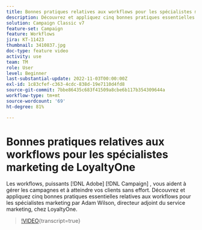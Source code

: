 ```yaml
---
title: Bonnes pratiques relatives aux workflows pour les spécialistes marketing de LoyaltyOne
description: Découvrez et appliquez cinq bonnes pratiques essentielles relatives aux workflows pour les spécialistes marketing par Adam Wilson, directeur adjoint du service marketing, chez LoyaltyOne.
solution: Campaign Classic v7
feature-set: Campaign
feature: Workflows
jira: KT-11423
thumbnail: 3410837.jpg
doc-type: feature video
activity: use
team: TM
role: User
level: Beginner
last-substantial-update: 2022-11-03T00:00:00Z
exl-id: 1c83cfef-c363-4cdc-838d-19e7110d4fd8
source-git-commit: 7bbe86435c683f41509a8cbe6b117b354309644a
workflow-type: tm+mt
source-wordcount: '69'
ht-degree: 81%

---
```


# Bonnes pratiques relatives aux workflows pour les spécialistes marketing de LoyaltyOne

Les workflows, puissants [!DNL Adobe] [!DNL Campaign] , vous aident à gérer les campagnes et à atteindre vos clients sans effort. Découvrez et appliquez cinq bonnes pratiques essentielles relatives aux workflows pour les spécialistes marketing par Adam Wilson, directeur adjoint du service marketing, chez LoyaltyOne.

>[!VIDEO](https://video.tv.adobe.com/v/3410837?quality=12&learn=on){transcript=true}
